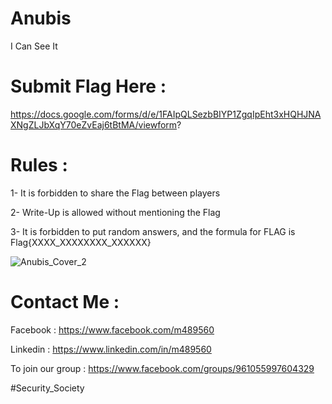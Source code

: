 # Anubis
I Can See It

# Submit Flag Here :
https://docs.google.com/forms/d/e/1FAIpQLSezbBIYP1ZgqIpEht3xHQHJNAXNgZLJbXqY70eZvEaj6tBtMA/viewform?


# Rules :
1- It is forbidden to share the Flag between players

2- Write-Up is allowed without mentioning the Flag

3- It is forbidden to put random answers, and the formula for FLAG is Flag{XXXX_XXXXXXXX_XXXXXX}

![Anubis_Cover_2](https://user-images.githubusercontent.com/48302135/136412329-382542c3-82af-4cd2-86e0-c604319c8adc.jpg)


# Contact Me :
Facebook : https://www.facebook.com/m489560

Linkedin : https://www.linkedin.com/in/m489560

To join our group : https://www.facebook.com/groups/961055997604329

#Security_Society
